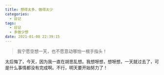 ```yaml
---
title: 想得太多，做得太少
categories:
  - 日记
tags:
  - 日记
  - 多做少想
date: 2021-01-08 22:39:15
---
```


> 我宁愿空想一天，也不愿意动哪怕一根手指头！

太后悔了，今天，因为我一直在胡思乱想。我想呀想，想呀想，一天就过去了，可是什么事情都没有完成啊。不行，明天要开始努力了！
